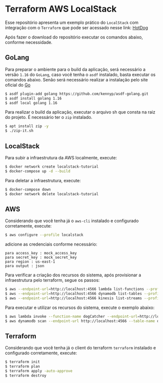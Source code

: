 # Terraform AWS LocalStack

Esse repositório apresenta um exemplo prático do `LocalStack` com integração com o `Terraform` que pode ser acessado nesse link: [HotDog](https://dev.to/mrwormhole/localstack-with-terraform-and-docker-for-running-aws-locally-3a6d)

Após fazer o download do repositório executar os comandos abaixo, conforme necessidade.

## GoLang

Para preparar o ambiente para o build da aplicação, será necessário a versão `1.16` do `GoLang`, caso você tenha o `asdf` instalado, basta executar os comandos abaixo. Senão será necessário realizar a instalação pelo site oficial do [Go](https://go.dev/dl/)

```sh
$ asdf plugin-add golang https://github.com/kennyp/asdf-golang.git
$ asdf install golang 1.16
$ asdf local golang 1.16
```

Para realizar o build da aplicação, executar o arquivo sh que consta na raiz do projeto. É necessário ter o `zip` instalado.

```sh
$ apt install zip -y
$ ./zip-it.sh
```

## LocalStack

Para subir a infraestrutura da AWS localmente, execute:

```sh
$ docker network create localstack-tutorial
$ docker-compose up -d --build
```

Para deletar a infraestrutura, execute:
```sh
$ docker-compose down
$ docker network delete localstack-tutorial
```

## AWS

Considerando que você tenha já o `aws-cli` instalado e configurado corretamente, execute:

```sh
$ aws configure --profile localstack
```

adicione as credenciais conforme necessário:
```
para access_key : mock_access_key
para secret_key : mock_secret_key
para region : us-east-1
para output : json
```

Para verificar a criação dos recursos do sistema, após provisionar a infraestrutura pelo terraform, segue os passos:

```sh
$ aws --endpoint-url=http://localhost:4566 lambda list-functions --profile localstack
$ aws --endpoint-url=http://localhost:4566 dynamodb list-tables --profile localstack
$ aws --endpoint-url=http://localhost:4566 kinesis list-streams --profile localstack
```

Para executar e utilizar os recursos do sistema, execute o exemplo abaixo:
```sh
$ aws lambda invoke --function-name dogCatcher --endpoint-url=http://localhost:4566 --cli-binary-format raw-in-base64-out --payload '{"quantity": 2}' output.txt --profile localstack
$ aws dynamodb scan --endpoint-url http://localhost:4566 --table-name dogs --profile localstack
```

## Terraform

Considerando que você tenha já o client do terraform `terraform` instalado e configurado corretamente, execute:

```sh
$ terraform init
$ terraform plan
$ terraform apply -auto-approve
$ terraform destroy
```
